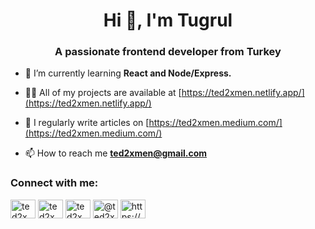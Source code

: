 <h1 align="center">Hi 👋, I'm Tugrul</h1>
<h3 align="center">A passionate frontend developer from Turkey</h3>

- 🌱 I’m currently learning **React and Node/Express.**

- 👨‍💻 All of my projects are available at [https://ted2xmen.netlify.app/](https://ted2xmen.netlify.app/)

- 📝 I regularly write articles on [https://ted2xmen.medium.com/](https://ted2xmen.medium.com/)

- 📫 How to reach me **ted2xmen@gmail.com**

<h3 align="left">Connect with me:</h3>
<p align="left">
<a href="https://codepen.io/ted2xmen" target="blank"><img align="center" src="https://raw.githubusercontent.com/rahuldkjain/github-profile-readme-generator/master/src/images/icons/Social/codepen.svg" alt="ted2xmen" height="30" width="40" /></a>
<a href="https://twitter.com/ted2xmen" target="blank"><img align="center" src="https://raw.githubusercontent.com/rahuldkjain/github-profile-readme-generator/master/src/images/icons/Social/twitter.svg" alt="ted2xmen" height="30" width="40" /></a>
<a href="https://www.behance.net/ted2xmen" target="blank"><img align="center" src="https://raw.githubusercontent.com/rahuldkjain/github-profile-readme-generator/master/src/images/icons/Social/behance.svg" alt="ted2xmen" height="30" width="40" /></a>
<a href="https://medium.com/@ted2xmen" target="blank"><img align="center" src="https://raw.githubusercontent.com/rahuldkjain/github-profile-readme-generator/master/src/images/icons/Social/medium.svg" alt="@ted2xmen" height="30" width="40" /></a>
<a href="https://linkedin.com/in/https://www.linkedin.com/in/tugrulerdemdogru/" target="blank"><img align="center" src="https://raw.githubusercontent.com/rahuldkjain/github-profile-readme-generator/master/src/images/icons/Social/linked-in-alt.svg" alt="https://www.linkedin.com/in/tugrulerdemdogru/" height="30" width="40" /></a>
</p>
